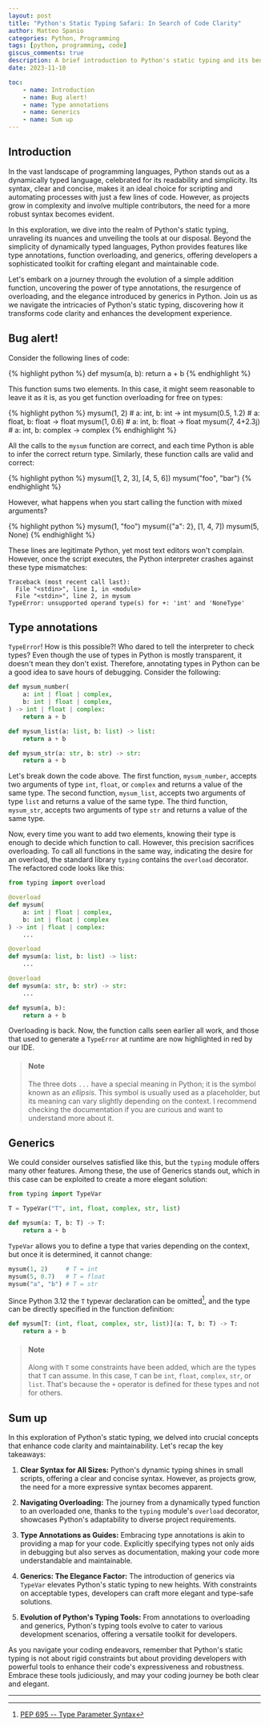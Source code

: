 ```yaml
---
layout: post
title: "Python's Static Typing Safari: In Search of Code Clarity"
author: Matteo Spanio
categories: Python, Programming
tags: [python, programming, code]
giscus_comments: true
description: A brief introduction to Python's static typing and its benefits.
date: 2023-11-10

toc:
    - name: Introduction
    - name: Bug alert!
    - name: Type annotations
    - name: Generics
    - name: Sum up
---
```


## Introduction

In the vast landscape of programming languages, Python stands out as a dynamically typed language, celebrated for its readability and simplicity. Its syntax, clear and concise, makes it an ideal choice for scripting and automating processes with just a few lines of code. However, as projects grow in complexity and involve multiple contributors, the need for a more robust syntax becomes evident.

In this exploration, we dive into the realm of Python's static typing, unraveling its nuances and unveiling the tools at our disposal. Beyond the simplicity of dynamically typed languages, Python provides features like type annotations, function overloading, and generics, offering developers a sophisticated toolkit for crafting elegant and maintainable code.

Let's embark on a journey through the evolution of a simple addition function, uncovering the power of type annotations, the resurgence of overloading, and the elegance introduced by generics in Python. Join us as we navigate the intricacies of Python's static typing, discovering how it transforms code clarity and enhances the development experience.

## Bug alert!

Consider the following lines of code:

{% highlight python %}
def mysum(a, b):
    return a + b
{% endhighlight %}

This function sums two elements. In this case, it might seem reasonable to leave it as it is, as you get function overloading for free on types:

{% highlight python %}
mysum(1, 2)      # a: int,   b: int   -> int
mysum(0.5, 1.2)  # a: float, b: float -> float
mysum(1, 0.6)    # a: int,   b: float -> float
mysum(7, 4+2.3j) # a: int, b: complex -> complex
{% endhighlight %}

All the calls to the `mysum` function are correct, and each time Python is able to infer the correct return type. Similarly, these function calls are valid and correct:

{% highlight python %}
mysum([1, 2, 3], [4, 5, 6])
mysum("foo", "bar")
{% endhighlight %}

However, what happens when you start calling the function with mixed arguments?

{% highlight python %}
mysum(1, "foo")
mysum({"a": 2}, [1, 4, 7])
mysum(5, None)
{% endhighlight %}

These lines are legitimate Python, yet most text editors won't complain. However, once the script executes, the Python interpreter crashes against these type mismatches:

```console
Traceback (most recent call last):
  File "<stdin>", line 1, in <module>
  File "<stdin>", line 2, in mysum
TypeError: unsupported operand type(s) for +: 'int' and 'NoneType'
```

## Type annotations

`TypeError`! How is this possible?! Who dared to tell the interpreter to check types? Even though the use of types in Python is mostly transparent, it doesn't mean they don't exist. Therefore, annotating types in Python can be a good idea to save hours of debugging. Consider the following:

```python
def mysum_number(
    a: int | float | complex,
    b: int | float | complex,
) -> int | float | complex:
    return a + b

def mysum_list(a: list, b: list) -> list:
    return a + b

def mysum_str(a: str, b: str) -> str:
    return a + b
```

Let's break down the code above. The first function, `mysum_number`, accepts two arguments of type `int`, `float`, or `complex` and returns a value of the same type. The second function, `mysum_list`, accepts two arguments of type `list` and returns a value of the same type. The third function, `mysum_str`, accepts two arguments of type `str` and returns a value of the same type.

Now, every time you want to add two elements, knowing their type is enough to decide which function to call. However, this precision sacrifices overloading. To call all functions in the same way, indicating the desire for an overload, the standard library `typing` contains the `overload` decorator. The refactored code looks like this:

```python
from typing import overload

@overload
def mysum(
    a: int | float | complex,
    b: int | float | complex
) -> int | float | complex:
    ...

@overload
def mysum(a: list, b: list) -> list:
    ...

@overload
def mysum(a: str, b: str) -> str:
    ...

def mysum(a, b):
    return a + b
```

Overloading is back. Now, the function calls seen earlier all work, and those that used to generate a `TypeError` at runtime are now highlighted in red by our IDE.

> #### Note
> The three dots `...` have a special meaning in Python; it is the symbol known as an *ellipsis*. This symbol is usually used as a placeholder, but its meaning can vary slightly depending on the context. I recommend checking the documentation if you are curious and want to understand more about it.

## Generics

We could consider ourselves satisfied like this, but the `typing` module offers many other features. Among these, the use of Generics stands out, which in this case can be exploited to create a more elegant solution:

```python
from typing import TypeVar

T = TypeVar("T", int, float, complex, str, list)

def mysum(a: T, b: T) -> T:
    return a + b
```

`TypeVar` allows you to define a type that varies depending on the context, but once it is determined, it cannot change:

```python
mysum(1, 2)     # T = int
mysum(5, 0.7)   # T = float
mysum("a", "b") # T = str
```

Since Python 3.12 the `T` typevar declaration can be omitted[^1], and the type can be directly specified in the function definition:

```python
def mysum[T: (int, float, complex, str, list)](a: T, b: T) -> T:
    return a + b
```

> #### Note
> Along with `T` some constraints have been added, which are the types that `T` can assume. In this case, `T` can be `int`, `float`, `complex`, `str`, or `list`. That's because the `+` operator is defined for these types and not for others.

## Sum up

In this exploration of Python's static typing, we delved into crucial concepts that enhance code clarity and maintainability. Let's recap the key takeaways:

1. **Clear Syntax for All Sizes:** Python's dynamic typing shines in small scripts, offering a clear and concise syntax. However, as projects grow, the need for a more expressive syntax becomes apparent.

2. **Navigating Overloading:** The journey from a dynamically typed function to an overloaded one, thanks to the `typing` module's `overload` decorator, showcases Python's adaptability to diverse project requirements.

3. **Type Annotations as Guides:** Embracing type annotations is akin to providing a map for your code. Explicitly specifying types not only aids in debugging but also serves as documentation, making your code more understandable and maintainable.

4. **Generics: The Elegance Factor:** The introduction of generics via `TypeVar` elevates Python's static typing to new heights. With constraints on acceptable types, developers can craft more elegant and type-safe solutions.

5. **Evolution of Python's Typing Tools:** From annotations to overloading and generics, Python's typing tools evolve to cater to various development scenarios, offering a versatile toolkit for developers.

As you navigate your coding endeavors, remember that Python's static typing is not about rigid constraints but about providing developers with powerful tools to enhance their code's expressiveness and robustness. Embrace these tools judiciously, and may your coding journey be both clear and elegant.

***

[^1]: [PEP 695 -- Type Parameter Syntax](https://www.python.org/dev/peps/pep-0695/)
